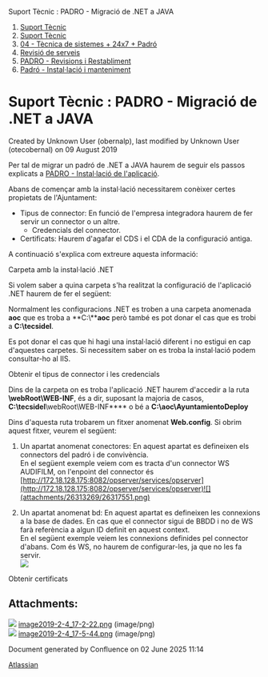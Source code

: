 Suport Tècnic : PADRO - Migració de .NET a JAVA  

1.  [Suport Tècnic](index.md)
2.  [Suport Tècnic](13893782.md)
3.  [04 - Tècnica de sistemes + 24x7 + Padró](26313202.md)
4.  [Revisió de serveis](36340340.md)
5.  [PADRO - Revisions i Restabliment](PADRO---Revisions-i-Restabliment_118554712.md)
6.  [Padró - Instal·lació i manteniment](26313622.md)

Suport Tècnic : PADRO - Migració de .NET a JAVA
===============================================

Created by Unknown User (obernalp), last modified by Unknown User (otecobernal) on 09 August 2019

Per tal de migrar un padró de .NET a JAVA haurem de seguir els passos explicats a [PADRO - Instal·lació de l'aplicació](26313260.md).

Abans de començar amb la instal·lació necessitarem conèixer certes propietats de l'Ajuntament:

*   Tipus de connector: En funció de l'empresa integradora haurem de fer servir un connector o un altre.
    *   Credencials del connector.
*   Certificats: Haurem d'agafar el CDS i el CDA de la configuració antiga.  
      
    

A continuació s'explica com extreure aquesta informació:

Carpeta amb la instal·lació .NET

Si volem saber a quina carpeta s'ha realitzat la configuració de l'aplicació .NET haurem de fer el següent:

Normalment les configuracions .NET es troben a una carpeta anomenada **aoc** que es troba a **C:\\****aoc** però també es pot donar el cas que es trobi a **C:\\tecsidel**.

Es pot donar el cas que hi hagi una instal·lació diferent i no estigui en cap d'aquestes carpetes. Si necessitem saber on es troba la instal·lació podem consultar-ho al IIS.

Obtenir el tipus de connector i les credencials

Dins de la carpeta on es troba l'aplicació .NET haurem d'accedir a la ruta **\\webRoot\\WEB-INF**, és a dir, suposant la majoria de casos, **C:\\tecsidel**\\webRoot\\WEB-INF**** o bé a ****C:\\aoc\\AyuntamientoDeploy****

Dins d'aquesta ruta trobarem un fitxer anomenat **Web.config**. Si obrim aquest fitxer, veurem el següent:

1.  Un apartat anomenat conectores: En aquest apartat es defineixen els connectors del padró i de convivència.  
    En el següent exemple veiem com es tracta d'un connector WS AUDIFILM, on l'enpoint del connector és [http://172.18.128.175:8082/opserver/services/opserver](http://172.18.128.175:8082/opserver/services/opserver)![](attachments/26313269/26317551.png)  
      
    
2.  Un apartat anomenat bd: En aquest apartat es defineixen les connexions a la base de dades. En cas que el connector sigui de BBDD i no de WS farà referència a algun ID definit en aquest context.  
    En el següent exemple veiem les connexions definides pel connector d'abans. Com és WS, no haurem de configurar-les, ja que no les fa servir.  
    ![](attachments/26313269/26317556.png)

  

  

Obtenir certificats

  

Attachments:
------------

![](images/icons/bullet_blue.gif) [image2019-2-4\_17-2-22.png](attachments/26313269/26317551.png) (image/png)  
![](images/icons/bullet_blue.gif) [image2019-2-4\_17-5-44.png](attachments/26313269/26317556.png) (image/png)  

Document generated by Confluence on 02 June 2025 11:14

[Atlassian](http://www.atlassian.com/)